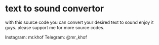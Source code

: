# text to sound convertor
with this source code you can convert your desired text to sound
enjoy it guys.
please support me for more source codes.

Instagram: mr.khof
Telegram: @mr_khof
